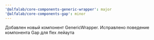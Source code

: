 ```yaml
---
'@alfalab/core-components-generic-wrapper': major
'@alfalab/core-components-gap': minor
---
```


Добавлен новый компонент GenericWrapper. Исправлено поведение компонента Gap для flex лейаута
